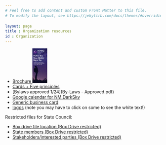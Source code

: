```yaml
---
# Feel free to add content and custom Front Matter to this file.
# To modify the layout, see https://jekyllrb.com/docs/themes/#overriding-theme-defaults

layout: page
title : Organization resources
id : Organization
---
```


- <a href="outreach/material/NM Protect the night brochure (5-2024).pdf"> Brochure <img src="material/cover.png" width="10%"> </A>
- [Cards + Five principles](outreach/material/cards.html)
- [Bylaws approved 1/24](By-Laws - Approved.pdf)
- [Google calendar for NM DarkSky](https://calendar.google.com/calendar/u/2?cid=bmV3bWV4aWNvQGRhcmtza3kub3Jn)
- [Generic business card](card.pdf)
- [logos](logos/logos) (note you may have to click on some to see the white text!)

Restricted files for State Council:

- [Box drive file location (Box Drive restricted) ](https://app.box.com/folder/197128831422)
- [State members (Box Drive restricted)](https://app.box.com/folder/211347332732)
- [Stakeholders/interested parties (Box Drive restricted)](https://app.box.com/file/1176385402360)

